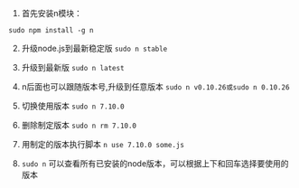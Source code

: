 1. 首先安装n模块：

`sudo npm install -g n`

2. 升级node.js到最新稳定版
`sudo n stable`

3. 升级到最新版
`sudo n latest`

4. n后面也可以跟随版本号,升级到任意版本
`sudo n v0.10.26或sudo n 0.10.26`

5. 切换使用版本
`sudo n 7.10.0`

6. 删除制定版本
`sudo n rm 7.10.0`

7. 用制定的版本执行脚本
`n use 7.10.0 some.js`

8. `sudo n`
可以查看所有已安装的node版本，可以根据上下和回车选择要使用的版本
